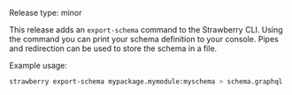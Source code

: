 Release type: minor

This release adds an `export-schema` command to the Strawberry CLI.
Using the command you can print your schema definition to your console.
Pipes and redirection can be used to store the schema in a file.

Example usage:

```sh
strawberry export-schema mypackage.mymodule:myschema > schema.graphql
```
